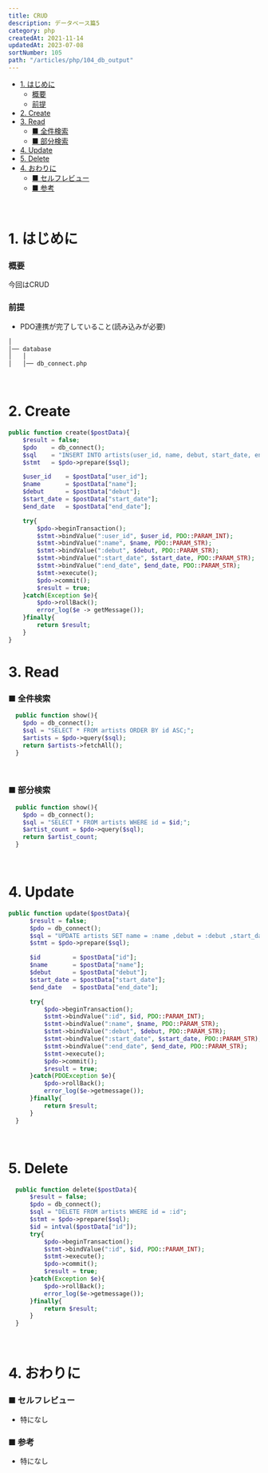 ```yaml
---
title: CRUD
description: データベース篇5
category: php
createdAt: 2021-11-14
updatedAt: 2023-07-08
sortNumber: 105
path: "/articles/php/104_db_output"
---
```


<nuxt-content-wrapper>

- [1. はじめに](#1-はじめに)
    - [概要](#概要)
    - [前提](#前提)
- [2. Create](#2-create)
- [3. Read](#3-read)
    - [■ 全件検索](#-全件検索)
    - [■ 部分検索](#-部分検索)
- [4. Update](#4-update)
- [5. Delete](#5-delete)
- [4. おわりに](#4-おわりに)
    - [■ セルフレビュー](#-セルフレビュー)
    - [■ 参考](#-参考)

<br>

# 1. はじめに
### 概要
今回はCRUD

### 前提
- PDO連携が完了していること(読み込みが必要)
```html
│
│── database
│   │
│   │── db_connect.php

```

<br>

# 2. Create
```php
public function create($postData){
    $result = false;
    $pdo    = db_connect();
    $sql    = "INSERT INTO artists(user_id, name, debut, start_date, end_date) VALUES(:user_id, :name, :debut, :start_date, :end_date)";
    $stmt   = $pdo->prepare($sql);

    $user_id    = $postData["user_id"];
    $name       = $postData["name"];
    $debut      = $postData["debut"];
    $start_date = $postData["start_date"];
    $end_date   = $postData["end_date"];

    try{
        $pdo->beginTransaction();
        $stmt->bindValue(":user_id", $user_id, PDO::PARAM_INT);
        $stmt->bindValue(":name", $name, PDO::PARAM_STR);
        $stmt->bindValue(":debut", $debut, PDO::PARAM_STR);
        $stmt->bindValue(":start_date", $start_date, PDO::PARAM_STR);
        $stmt->bindValue(":end_date", $end_date, PDO::PARAM_STR);
        $stmt->execute();
        $pdo->commit();
        $result = true;
    }catch(Exception $e){
        $pdo->rollBack();
        error_log($e -> getMessage());
    }finally{
        return $result;
    }
}
```

# 3. Read
### ■ 全件検索
```php
  public function show(){
    $pdo = db_connect();
    $sql = "SELECT * FROM artists ORDER BY id ASC;";
    $artists = $pdo->query($sql);
    return $artists->fetchAll();
  }
```

<br>

### ■ 部分検索
```php
  public function show(){
    $pdo = db_connect();
    $sql = "SELECT * FROM artists WHERE id = $id;";
    $artist_count = $pdo->query($sql);
    return $artist_count;
  }
```

<br>

# 4. Update
```php
public function update($postData){
      $result = false;
      $pdo = db_connect();
      $sql = "UPDATE artists SET name = :name ,debut = :debut ,start_date = :start_date ,end_date = :end_date WHERE id = :id";
      $stmt = $pdo->prepare($sql);

      $id         = $postData["id"];
      $name       = $postData["name"];
      $debut      = $postData["debut"];
      $start_date = $postData["start_date"];
      $end_date   = $postData["end_date"];

      try{
          $pdo->beginTransaction();
          $stmt->bindValue(":id", $id, PDO::PARAM_INT);
          $stmt->bindValue(":name", $name, PDO::PARAM_STR);
          $stmt->bindValue(":debut", $debut, PDO::PARAM_STR);
          $stmt->bindValue(":start_date", $start_date, PDO::PARAM_STR);
          $stmt->bindValue(":end_date", $end_date, PDO::PARAM_STR);
          $stmt->execute();
          $pdo->commit();
          $result = true;
      }catch(PDOException $e){
          $pdo->rollBack();
          error_log($e->getmessage());
      }finally{
          return $result;
      }
  }
```

<br>

# 5. Delete
```php
  public function delete($postData){
      $result = false;
      $pdo = db_connect();
      $sql = "DELETE FROM artists WHERE id = :id";
      $stmt = $pdo->prepare($sql);
      $id = intval($postData["id"]);
      try{
          $pdo->beginTransaction();
          $stmt->bindValue(":id", $id, PDO::PARAM_INT);
          $stmt->execute();
          $pdo->commit();
          $result = true;
      }catch(Exception $e){
          $pdo->rollBack();
          error_log($e->getmessage());
      }finally{
          return $result;
      }
  }
```

<br>

# 4. おわりに
### ■ セルフレビュー
- 特になし

### ■ 参考
- 特になし

  

</nuxt-content-wrapper>
